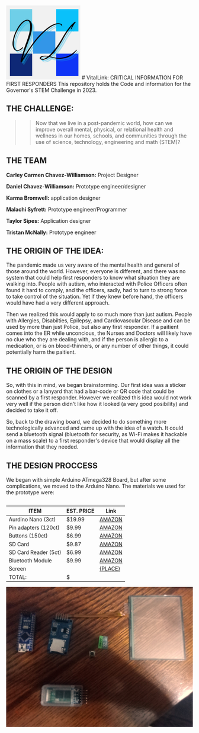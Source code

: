 <img src="./pictures/VL.png" alt="LOGO" width="200"/>
# VitalLink: CRITICAL INFORMATION FOR FIRST RESPONDERS
This repository holds the Code and information for the Governor's STEM Challenge in 2023.

## THE CHALLENGE:
>> Now that we live in a post-pandemic world, how can we improve overall mental, physical, or relational health and wellness in our homes, schools, and communities through the use of science, technology, engineering and math (STEM)?

## THE TEAM
**Carley Carmen Chavez-Williamson:** Project Designer

**Daniel Chavez-Williamson:** Prototype engineer/designer

**Karma Bromwell:** application designer

**Malachi Syfrett:** Prototype engineer/Programmer

**Taylor Sipes:** Application designer

**Tristan McNally:** Prototype engineer

## THE ORIGIN OF THE IDEA:
The pandemic made us very aware of the mental health and general of those around the world. However, everyone is different, and there was no system that could help first responders to know what situation they are walking into. People with autism, who interacted with Police Officers often found it hard to comply, and the officers, sadly, had to turn to strong force to take control of the situation. Yet if they knew before hand, the officers would have had a very different approach.

Then we realized this would apply to so much more than just autism. People with Allergies, Disabilties, Epilepsy, and Cardiovascular Disease and can be used by more than just Police, but also any first responder. If a paitient comes into the ER while unconcious, the Nurses and Doctors will likely have no clue who they are dealing with, and if the person is allergic to a medication, or is on blood-thinners, or any number of other things, it could potentially harm the paitient.

## THE ORIGIN OF THE DESIGN
So, with this in mind, we began brainstorming. Our first idea was a sticker on clothes or a lanyard that had a bar-code or QR code that could be scanned by a first responder. However we realized this idea would not work very well if the person didn't like how it looked (a very good posibility) and decided to take it off.

So, back to the drawing board, we decided to do something more technologically advanced and came up with the idea of a watch. It could send a bluetooth signal (bluetooth for security, as Wi-Fi makes it hackable on a mass scale) to a first responder's device that would display all the information that they needed.

## THE DESIGN PROCCESS
We began with simple Arduino ATmega328 Board, but after some complications, we moved to the Arduino Nano. The materials we used for the prototype were:

<table>
</table>

| ITEM | EST. PRICE | Link |
|------|------------|------|
| Aurdino Nano (3ct) | $19.99 | [AMAZON][1] | 
| Pin adapters (120ct) | $9.99 | [AMAZON][2] |
| Buttons (150ct) | $6.99 | [AMAZON][3] |
| SD Card | $9.87 | [AMAZON][4] |
| SD Card Reader (5ct)| $6.99 | [AMAZON][5] |
| Bluetooth Module | $9.99 | [AMAZON][6] |
| Screen | | [{PLACE}][7] |
| TOTAL: | $ |

![PARTS](./pictures/12-21-23.jpg)










[1]: https://www.amazon.com/LAFVIN-Board-ATmega328P-Micro-Controller-Arduino/dp/B07G99NNXL/ref=sr_1_2_sspa?keywords=nano+arduino&qid=1703178922&sr=8-2-spons&sp_csd=d2lkZ2V0TmFtZT1zcF9hdGY&psc=1

[2]: https://www.amazon.com/Elegoo-EL-CP-004-Multicolored-Breadboard-arduino/dp/B01EV70C78/ref=pd_bxgy_img_sccl_1/139-7626352-6596345?pd_rd_w=XUVed&content-id=amzn1.sym.7746dde5-5539-43d2-b75f-28935d70f100&pf_rd_p=7746dde5-5539-43d2-b75f-28935d70f100&pf_rd_r=RVH5JCW14DHTQ0FQBXV5&pd_rd_wg=Y8lHF&pd_rd_r=c09821bd-5907-4b85-8b2b-9487bfbfe712&pd_rd_i=B01EV70C78&th=1

[3]: https://www.amazon.com/dp/B09R47N37H/?coliid=I7GZG04WEFU60&colid=36A6QZKXD89C5&ref_=list_c_wl_lv_ov_lig_dp_it&th=1

[4]: https://www.amazon.com/dp/B07R8GVGN9/ref=twister_B0BSYDVHBC?_encoding=UTF8&th=1

[5]: https://www.amazon.com/dp/B07BJ2P6X6/?coliid=I17IYYXTB1CBL1&colid=36A6QZKXD89C5&psc=1&ref_=list_c_wl_lv_ov_lig_dp_it

[6]: https://www.amazon.com/dp/B01G9KSAF6/?coliid=I18RKL3LRP9NM4&colid=36A6QZKXD89C5&psc=1&ref_=list_c_wl_lv_ov_lig_dp_it

[7]: https://amazon.com/link/to/screen
